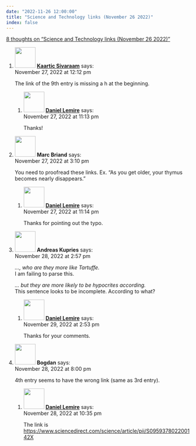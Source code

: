 ```yaml
---
date: "2022-11-26 12:00:00"
title: "Science and Technology links (November 26 2022)"
index: false
---
```


[8 thoughts on &ldquo;Science and Technology links (November 26 2022)&rdquo;](/lemire/blog/2022/11-26-science-and-technology-links-november-26-2022)

<ol class="comment-list">
<li id="comment-647962" class="comment even thread-even depth-1 parent">
<div class="comment-author vcard">
<img alt src="https://secure.gravatar.com/avatar/05b1d9a68d2c9ac5f73b577df4ea96b8?s=56&#038;d=mm&#038;r=g" srcset="https://secure.gravatar.com/avatar/05b1d9a68d2c9ac5f73b577df4ea96b8?s=112&#038;d=mm&#038;r=g 2x" class="avatar avatar-56 photo" height="56" width="56" decoding="async" /> <b class="fn"><a href="https://kaartics.wordpress.com/" class="url" rel="ugc external nofollow">Kaartic Sivaraam</a></b> <span class="says">says:</span> </div>
<div class="comment-metadata"><time datetime="2022-11-27T12:12:12+00:00">November 27, 2022 at 12:12 pm</time></a> </div>
<div class="comment-content">
<p>The link of the 9th entry is missing a h at the beginning.</p>
</div>
<ol class="children">
<li id="comment-647980" class="comment byuser comment-author-lemire bypostauthor odd alt depth-2">
<div class="comment-author vcard">
<img alt src="https://secure.gravatar.com/avatar/2ca999bef9535950f5b84281a4dab006?s=56&#038;d=mm&#038;r=g" srcset="https://secure.gravatar.com/avatar/2ca999bef9535950f5b84281a4dab006?s=112&#038;d=mm&#038;r=g 2x" class="avatar avatar-56 photo" height="56" width="56" decoding="async" /> <b class="fn"><a href="https://lemire.me/en/" class="url" rel="ugc">Daniel Lemire</a></b> <span class="says">says:</span> </div>
<div class="comment-metadata"><time datetime="2022-11-27T23:13:13+00:00">November 27, 2022 at 11:13 pm</time></a> </div>
<div class="comment-content">
<p>Thanks!</p>
</div>
</li>
</ol>
</li>
<li id="comment-647970" class="comment even thread-odd thread-alt depth-1 parent">
<div class="comment-author vcard">
<img alt src="https://secure.gravatar.com/avatar/77bbe33c2053a0008b4e773c0485773b?s=56&#038;d=mm&#038;r=g" srcset="https://secure.gravatar.com/avatar/77bbe33c2053a0008b4e773c0485773b?s=112&#038;d=mm&#038;r=g 2x" class="avatar avatar-56 photo" height="56" width="56" loading="lazy" decoding="async" /> <b class="fn">Marc Briand</b> <span class="says">says:</span> </div>
<div class="comment-metadata"><time datetime="2022-11-27T15:10:08+00:00">November 27, 2022 at 3:10 pm</time></a> </div>
<div class="comment-content">
<p>You need to proofread these links. Ex. &ldquo;As you get older, your thymus becomes nearly disappears.&rdquo;</p>
</div>
<ol class="children">
<li id="comment-647981" class="comment byuser comment-author-lemire bypostauthor odd alt depth-2">
<div class="comment-author vcard">
<img alt src="https://secure.gravatar.com/avatar/2ca999bef9535950f5b84281a4dab006?s=56&#038;d=mm&#038;r=g" srcset="https://secure.gravatar.com/avatar/2ca999bef9535950f5b84281a4dab006?s=112&#038;d=mm&#038;r=g 2x" class="avatar avatar-56 photo" height="56" width="56" loading="lazy" decoding="async" /> <b class="fn"><a href="https://lemire.me/en/" class="url" rel="ugc">Daniel Lemire</a></b> <span class="says">says:</span> </div>
<div class="comment-metadata"><time datetime="2022-11-27T23:14:25+00:00">November 27, 2022 at 11:14 pm</time></a> </div>
<div class="comment-content">
<p>Thanks for pointing out the typo.</p>
</div>
</li>
</ol>
</li>
<li id="comment-648008" class="comment even thread-even depth-1 parent">
<div class="comment-author vcard">
<img alt src="https://secure.gravatar.com/avatar/b414c6e5f55ccbc0edd637451cf46cb9?s=56&#038;d=mm&#038;r=g" srcset="https://secure.gravatar.com/avatar/b414c6e5f55ccbc0edd637451cf46cb9?s=112&#038;d=mm&#038;r=g 2x" class="avatar avatar-56 photo" height="56" width="56" loading="lazy" decoding="async" /> <b class="fn">Andreas Kupries</b> <span class="says">says:</span> </div>
<div class="comment-metadata"><time datetime="2022-11-28T14:57:59+00:00">November 28, 2022 at 2:57 pm</time></a> </div>
<div class="comment-content">
<p><cite>&#8230;, who are they more like Tartuffe.</cite><br/>
I am failing to parse this.</p>
<p><cite>&#8230; but they are more likely to be hypocrites according.</cite><br/>
This sentence looks to be incomplete. According to what?</p>
</div>
<ol class="children">
<li id="comment-648040" class="comment byuser comment-author-lemire bypostauthor odd alt depth-2">
<div class="comment-author vcard">
<img alt src="https://secure.gravatar.com/avatar/2ca999bef9535950f5b84281a4dab006?s=56&#038;d=mm&#038;r=g" srcset="https://secure.gravatar.com/avatar/2ca999bef9535950f5b84281a4dab006?s=112&#038;d=mm&#038;r=g 2x" class="avatar avatar-56 photo" height="56" width="56" loading="lazy" decoding="async" /> <b class="fn"><a href="https://lemire.me/en/" class="url" rel="ugc">Daniel Lemire</a></b> <span class="says">says:</span> </div>
<div class="comment-metadata"><time datetime="2022-11-29T14:53:22+00:00">November 29, 2022 at 2:53 pm</time></a> </div>
<div class="comment-content">
<p>Thanks for your comments.</p>
</div>
</li>
</ol>
</li>
<li id="comment-648016" class="comment even thread-odd thread-alt depth-1 parent">
<div class="comment-author vcard">
<img alt src="https://secure.gravatar.com/avatar/38fa8362078287724de1490f27869435?s=56&#038;d=mm&#038;r=g" srcset="https://secure.gravatar.com/avatar/38fa8362078287724de1490f27869435?s=112&#038;d=mm&#038;r=g 2x" class="avatar avatar-56 photo" height="56" width="56" loading="lazy" decoding="async" /> <b class="fn">Bogdan</b> <span class="says">says:</span> </div>
<div class="comment-metadata"><time datetime="2022-11-28T20:00:43+00:00">November 28, 2022 at 8:00 pm</time></a> </div>
<div class="comment-content">
<p>4th entry seems to have the wrong link (same as 3rd entry).</p>
</div>
<ol class="children">
<li id="comment-648020" class="comment byuser comment-author-lemire bypostauthor odd alt depth-2">
<div class="comment-author vcard">
<img alt src="https://secure.gravatar.com/avatar/2ca999bef9535950f5b84281a4dab006?s=56&#038;d=mm&#038;r=g" srcset="https://secure.gravatar.com/avatar/2ca999bef9535950f5b84281a4dab006?s=112&#038;d=mm&#038;r=g 2x" class="avatar avatar-56 photo" height="56" width="56" loading="lazy" decoding="async" /> <b class="fn"><a href="https://lemire.me/en/" class="url" rel="ugc">Daniel Lemire</a></b> <span class="says">says:</span> </div>
<div class="comment-metadata"><time datetime="2022-11-28T22:35:44+00:00">November 28, 2022 at 10:35 pm</time></a> </div>
<div class="comment-content">
<p>The link is <a href="https://www.sciencedirect.com/science/article/pii/S095937802200142X" rel="nofollow ugc">https://www.sciencedirect.com/science/article/pii/S095937802200142X</a></p>
</div>
</li>
</ol>
</li>
</ol>
